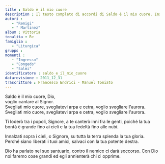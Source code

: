 ```yaml
--- 
title : Saldo è il mio cuore
description : Il testo completo di accordi di Saldo è il mio cuore. Inseriscila nel tuo canzoniere!
autori : 
   - "Remigi"
   - " Martinez"
album : Vittoria
tonalita : Re
famiglia : 
   - "Liturgica"
gruppo : 
momenti : 
   - "Ingresso"
   - "Congedo"
   - "Salmi"
identificatore : saldo_e_il_mio_cuore
datarevisione : 2011_12_31
trascrittore : Francesco Endrici - Manuel Toniato
--- 
```




Saldo è il mio cuore, Dio,   
voglio cantare al Signor.    
Svegliati mio cuore, svegliatevi arpa e cetra,
voglio svegliare l'aurora.  
Svegliati mio cuore, svegliatevi arpa e cetra,
voglio svegliare l'aurora.   


Ti loderò tra i popoli, Signore,
a te canterò inni fra le genti,
poiché la tua bontà è grande fino ai cieli
e la tua fedeltà fino alle nubi.


Innalzati sopra i cieli, o Signore,
su tutta la terra splenda la tua gloria.
Perché siano liberati i tuoi amici,
salvaci con la tua potente destra.


Dio ha parlato nel suo santuario,
contro il nemico ci darà soccorso.
Con Dio noi faremo cose grandi
ed egli annienterà chi ci opprime.


